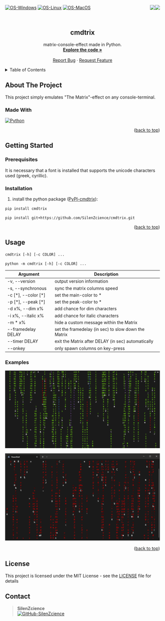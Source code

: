<div id="top"></div>

<p>
   <a href="https://pypi.org/project/cmdtrix/" alt="Downloads">
      <img src="https://static.pepy.tech/personalized-badge/cmdtrix?period=total&units=international_system&left_color=grey&right_color=orange&left_text=Downloads" align="right">
   </a>
   <a href="https://pypi.org/project/cmdtrix/" alt="Visitors">
      <img src="https://visitor-badge.laobi.icu/badge?page_id=SilenZcience.cmdtrix" align="right">
   </a>
</p>

[![OS-Windows]][OS-Windows]
[![OS-Linux]][OS-Linux]
[![OS-MacOS]][OS-MacOS]

<br/>
<div align="center">
<h2 align="center">cmdtrix</h2>
   <p align="center">
      matrix-console-effect made in Python.
      <br/>
      <a href="https://github.com/SilenZcience/cmdtrix/blob/main/cmdtrix/main.py">
         <strong>Explore the code »</strong>
      </a>
      <br/>
      <br/>
      <a href="https://github.com/SilenZcience/cmdtrix/issues">Report Bug</a>
      ·
      <a href="https://github.com/SilenZcience/cmdtrix/issues">Request Feature</a>
   </p>
</div>


<details>
   <summary>Table of Contents</summary>
   <ol>
      <li>
         <a href="#about-the-project">About The Project</a>
         <ul>
            <li><a href="#made-with">Made With</a></li>
         </ul>
      </li>
      <li>
         <a href="#getting-started">Getting Started</a>
         <ul>
            <li><a href="#prerequisites">Prerequisites</a></li>
            <li><a href="#installation">Installation</a></li>
         </ul>
      </li>
      <li><a href="#usage">Usage</a>
         <ul>
         <li><a href="#examples">Examples</a></li>
         </ul>
      </li>
      <li><a href="#license">License</a></li>
      <li><a href="#contact">Contact</a></li>
   </ol>
</details>

## About The Project

This project simply emulates "The Matrix"-effect on any console-terminal.

### Made With
[![Python][MadeWith-Python]](https://www.python.org/)

<p align="right">(<a href="#top">back to top</a>)</p>

## Getting Started

### Prerequisites

It is necessary that a font is installed that supports the unicode characters used (greek, cyrillic).

### Installation

1. install the python package ([PyPI-cmdtrix](https://pypi.org/project/cmdtrix/)):
```console
pip install cmdtrix
```
```console
pip install git+https://github.com/SilenZcience/cmdtrix.git
```
<p align="right">(<a href="#top">back to top</a>)</p>

## Usage

```console
cmdtrix [-h] [-c COLOR] ...
```
```console
python -m cmdtrix [-h] [-c COLOR] ...
```

| Argument               | Description                                        |
|------------------------|----------------------------------------------------|
| -v, --version          | output version information                         |
| -s, --synchronous      | sync the matrix columns speed                      |
| -c [\*], --color [\*]  | set the main-color to *                            |
| -p [\*], --peak [\*]   | set the peak-color to *                            |
| -d x%, --dim x%        | add chance for dim characters                      |
| -i x%, --italic x%     | add chance for italic characters                   |
| -m * x%                | hide a custom message within the Matrix            |
| --framedelay DELAY     | set the framedelay (in sec) to slow down the Matrix|
| --timer DELAY          | exit the Matrix after DELAY (in sec) automatically |
| --onkey                | only spawn columns on key-press                    |

### Examples

![Example0](https://raw.githubusercontent.com/SilenZcience/cmdtrix/main/img/cmdtrix.gif "example0")

<!-- ![Example1](https://raw.githubusercontent.com/SilenZcience/cmdtrix/main/img/example1.gif "example1") -->

![Example2](https://raw.githubusercontent.com/SilenZcience/cmdtrix/main/img/example2.gif "example2")

<p align="right">(<a href="#top">back to top</a>)</p>

## License

This project is licensed under the MIT License - see the [LICENSE](https://github.com/SilenZcience/cmdtrix/blob/main/LICENSE) file for details

## Contact

> **SilenZcience** <br/>
[![GitHub-SilenZcience][GitHub-SilenZcience]](https://github.com/SilenZcience)

[OS-Windows]: https://svgshare.com/i/ZhY.svg
[OS-Linux]: https://svgshare.com/i/Zhy.svg
[OS-MacOS]: https://svgshare.com/i/ZjP.svg

[MadeWith-Python]: https://img.shields.io/badge/Made%20with-Python-brightgreen

[GitHub-SilenZcience]: https://img.shields.io/badge/GitHub-SilenZcience-orange
